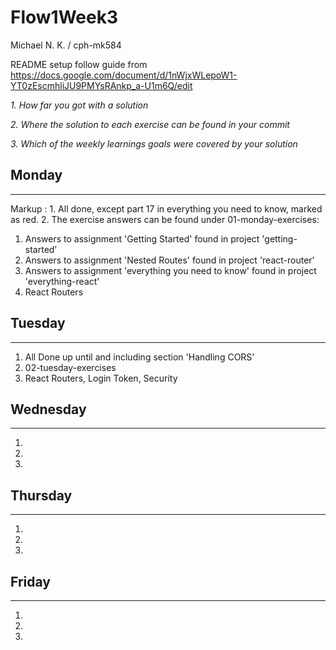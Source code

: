 # Flow1Week3
Michael N. K. / cph-mk584

README setup follow guide from https://docs.google.com/document/d/1nWjxWLepoW1-YT0zEscmhliJU9PMYsRAnkp_a-U1m6Q/edit

*1. How far you got with a solution*

*2. Where the solution to each exercise can be found in your commit*

*3. Which of the weekly learnings goals were covered by your solution*

## Monday
-----
Markup : 1. All done, except part 17 in everything you need to know, marked as red.
2. The exercise answers can be found under 01-monday-exercises:
  1. Answers to assignment 'Getting Started' found in project 'getting-started'
  2. Answers to assignment 'Nested Routes' found in project 'react-router'
  3. Answers to assignment 'everything you need to know' found in project 'everything-react'
3. React Routers

## Tuesday
-----
1. All Done up until and including section 'Handling CORS'
2. 02-tuesday-exercises
3. React Routers, Login Token, Security

## Wednesday
-----
1. 
2. 
3. 

## Thursday
-----
1. 
2. 
3. 

## Friday
-----
1. 
2. 
3. 
